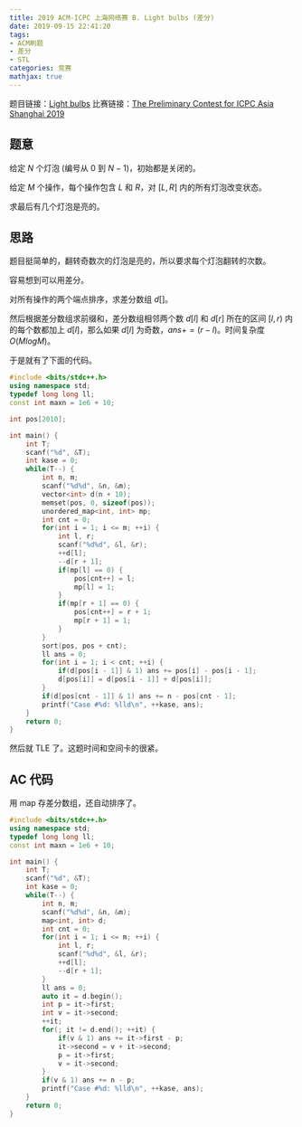 ```yaml
---
title: 2019 ACM-ICPC 上海网络赛 B. Light bulbs (差分)
date: 2019-09-15 22:41:20
tags:
- ACM刷题
- 差分
- STL
categories: 竞赛
mathjax: true
---
```


题目链接：[Light bulbs](https://nanti.jisuanke.com/t/41399)
比赛链接：[The Preliminary Contest for ICPC Asia Shanghai 2019](https://www.jisuanke.com/contest/3003?view=challenges)

## 题意

给定 $N$ 个灯泡 (编号从 $0$ 到 $N - 1$)，初始都是关闭的。

给定 $M$ 个操作，每个操作包含 $L$ 和 $R$，对 $[L, R]$ 内的所有灯泡改变状态。

求最后有几个灯泡是亮的。

## 思路

题目挺简单的，翻转奇数次的灯泡是亮的，所以要求每个灯泡翻转的次数。

容易想到可以用差分。

对所有操作的两个端点排序，求差分数组 $d[]$。

然后根据差分数组求前缀和，差分数组相邻两个数 $d[l]$ 和 $d[r]$ 所在的区间 $[l, r)$ 内的每个数都加上 $d[l]$，那么如果 $d[l]$ 为奇数，$ans += (r - l)$。时间复杂度 $O(MlogM)$。

于是就有了下面的代码。

```cpp
#include <bits/stdc++.h>
using namespace std;
typedef long long ll;
const int maxn = 1e6 + 10;

int pos[2010];

int main() {
    int T;
    scanf("%d", &T);
    int kase = 0;
    while(T--) {
        int n, m;
        scanf("%d%d", &n, &m);
        vector<int> d(n + 10);
        memset(pos, 0, sizeof(pos));
        unordered_map<int, int> mp;
        int cnt = 0;
        for(int i = 1; i <= m; ++i) {
            int l, r;
            scanf("%d%d", &l, &r);
            ++d[l];
            --d[r + 1];
            if(mp[l] == 0) {
                pos[cnt++] = l;
                mp[l] = 1;
            }
            if(mp[r + 1] == 0) {
                pos[cnt++] = r + 1;
                mp[r + 1] = 1;
            }
        }
        sort(pos, pos + cnt);
        ll ans = 0;
        for(int i = 1; i < cnt; ++i) {
            if(d[pos[i - 1]] & 1) ans += pos[i] - pos[i - 1];
            d[pos[i]] = d[pos[i - 1]] + d[pos[i]];
        }
        if(d[pos[cnt - 1]] & 1) ans += n - pos[cnt - 1];
        printf("Case #%d: %lld\n", ++kase, ans);
    }
    return 0;
}
```

然后就 TLE 了。这题时间和空间卡的很紧。

## AC 代码

用 map 存差分数组，还自动排序了。

```cpp
#include <bits/stdc++.h>
using namespace std;
typedef long long ll;
const int maxn = 1e6 + 10;

int main() {
    int T;
    scanf("%d", &T);
    int kase = 0;
    while(T--) {
        int n, m;
        scanf("%d%d", &n, &m);
        map<int, int> d;
        int cnt = 0;
        for(int i = 1; i <= m; ++i) {
            int l, r;
            scanf("%d%d", &l, &r);
            ++d[l];
            --d[r + 1];
        }
        ll ans = 0;
        auto it = d.begin();
        int p = it->first;
        int v = it->second;
        ++it;
        for(; it != d.end(); ++it) {
            if(v & 1) ans += it->first - p;
            it->second = v + it->second;
            p = it->first;
            v = it->second;
        }
        if(v & 1) ans += n - p;
        printf("Case #%d: %lld\n", ++kase, ans);
    }
    return 0;
}
```